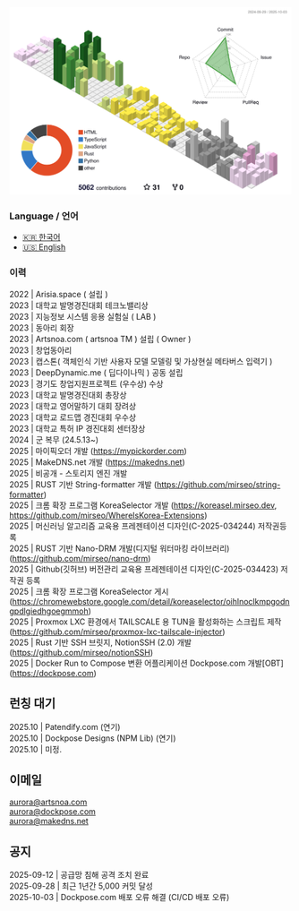 ![](./profile-3d-contrib/profile-south-season-animate.svg)

### Language / 언어
- [🇰🇷 한국어](README_ko.md)
- [🇺🇸 English](README.md)

### 이력
2022 | Arisia.space ( 설립 )  
2023 | 대학교 발명경진대회 테크노밸리상  
2023 | 지능정보 시스템 응용 실험실 ( LAB )  
2023 | 동아리 회장  
2023 | Artsnoa.com ( artsnoa TM ) 설립 ( Owner )  
2023 | 창업동아리  
2023 | 캡스톤( 객체인식 기반 사용자 모델 모델링 및 가상현실 메타버스 입력기 )  
2023 | DeepDynamic.me ( 딥다이나믹 ) 공동 설립  
2023 | 경기도 창업지원프로젝트 (우수상) 수상  
2023 | 대학교 발명경진대회 총장상  
2023 | 대학교 영어말하기 대회 장려상  
2023 | 대학교 로드맵 경진대회 우수상  
2023 | 대학교 특허 IP 경진대회 센터장상  
2024 | 군 복무 (24.5.13~)  
2025 | 마이픽오더 개발 (https://mypickorder.com)  
2025 | MakeDNS.net 개발 (https://makedns.net)  
2025 | 비공개 - 스토리지 엔진 개발  
2025 | RUST 기반 String-formatter 개발 (https://github.com/mirseo/string-formatter)  
2025 | 크롬 확장 프로그램 KoreaSelector 개발 (https://koreasel.mirseo.dev, https://github.com/mirseo/WhereIsKorea-Extensions)  
2025 | 머신러닝 알고리즘 교육용 프레젠테이션 디자인(C-2025-034244) 저작권등록     
2025 | RUST 기반 Nano-DRM 개발(디지털 워터마킹 라이브러리) (https://github.com/mirseo/nano-drm)   
2025 | Github(깃허브) 버전관리 교육용 프레젠테이션 디자인(C-2025-034423) 저작권 등록  
2025 | 크롬 확장 프로그램 KoreaSelector 게시 (https://chromewebstore.google.com/detail/koreaselector/oihlnoclkmpgodngpdlgiedhgoegmmoh)  
2025 | Proxmox LXC 환경에서 TAILSCALE 용 TUN을 활성화하는 스크립트 제작 (https://github.com/mirseo/proxmox-lxc-tailscale-injector)  
2025 | Rust 기반 SSH 브릿지, NotionSSH (2.0) 개발 (https://github.com/mirseo/notionSSH)  
2025 | Docker Run to Compose 변환 어플리케이션 Dockpose.com 개발[OBT] (https://dockpose.com)  



## 런칭 대기
2025.10 | Patendify.com (연기)  
2025.10 | Dockpose Designs (NPM Lib) (연기)  
2025.10 | 미정. 

## 이메일
aurora@artsnoa.com  
aurora@dockpose.com  
aurora@makedns.net  

## 공지
2025-09-12 | 공급망 침해 공격 조치 완료  
2025-09-28 | 최근 1년간 5,000 커밋 달성   
2025-10-03 | Dockpose.com 배포 오류 해결 (CI/CD 배포 오류)


